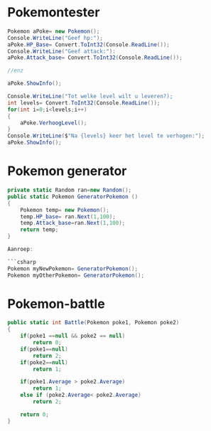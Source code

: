 # Pokemontester

```csharp
Pokemon aPoke= new Pokemon();
Console.WriteLine("Geef hp:");
aPoke.HP_Base= Convert.ToInt32(Console.ReadLine());
Console.WriteLine("Geef attack:"):
aPoke.Attack_base= Convert.ToInt32(Console.ReadLine());

//enz

aPoke.ShowInfo();

Console.WriteLine("Tot welke level wilt u leveren?);
int levels= Convert.ToInt32(Console.ReadLine());
for(int i=0;i<levels;i++)
{
    aPoke.VerhoogLevel();
}
Console.WriteLine($"Na {levels} keer het level te verhogen:");
aPoke.ShowInfo();
```

# Pokemon generator

```csharp
private static Random ran=new Random();
public static Pokemon GeneratorPokemon ()
{
    Pokemon temp= new Pokemon();
    temp.HP_base= ran.Next(1,100);
    temp.Attack_base=ran.Next(1,100);
    return temp;
}

Aanroep:

```csharp
Pokemon myNewPokemon= GeneratorPokemon();
Pokemon myOtherPokemon= GeneratorPokemon();
```

# Pokemon-battle

```csharp
public static int Battle(Pokemon poke1, Pokemon poke2)
{
    if(poke1 ==null && poke2 == null)
        return 0;
    if(poke1==null)
        return 2;
    if(poke2==null)
        return 1;

    if(poke1.Average > poke2.Average)
        return 1;
    else if (poke2.Average< poke2.Average)
        return 2;

    return 0;
}
